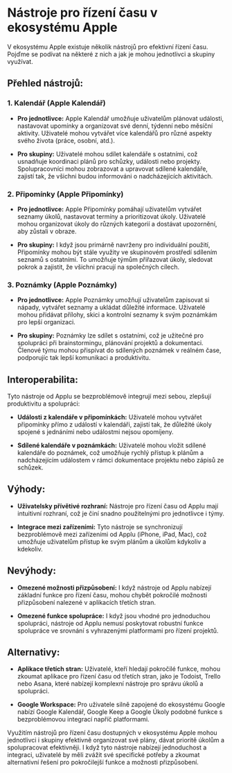 # Nástroje pro řízení času v ekosystému Apple

V ekosystému Apple existuje několik nástrojů pro efektivní řízení času. Pojďme se podívat na některé z nich a jak je mohou jednotlivci a skupiny využívat.

## Přehled nástrojů:

### 1. **Kalendář (Apple Kalendář)**

- **Pro jednotlivce:** Apple Kalendář umožňuje uživatelům plánovat události, nastavovat upomínky a organizovat své denní, týdenní nebo měsíční aktivity. Uživatelé mohou vytvářet více kalendářů pro různé aspekty svého života (práce, osobní, atd.).
  
- **Pro skupiny:** Uživatelé mohou sdílet kalendáře s ostatními, což usnadňuje koordinaci plánů pro schůzky, události nebo projekty. Spolupracovníci mohou zobrazovat a upravovat sdílené kalendáře, zajistí tak, že všichni budou informováni o nadcházejících aktivitách.

### 2. **Připomínky (Apple Připomínky)**

- **Pro jednotlivce:** Apple Připomínky pomáhají uživatelům vytvářet seznamy úkolů, nastavovat termíny a prioritizovat úkoly. Uživatelé mohou organizovat úkoly do různých kategorií a dostávat upozornění, aby zůstali v obraze.
  
- **Pro skupiny:** I když jsou primárně navrženy pro individuální použití, Připomínky mohou být stále využity ve skupinovém prostředí sdílením seznamů s ostatními. To umožňuje týmům přiřazovat úkoly, sledovat pokrok a zajistit, že všichni pracují na společných cílech.

### 3. **Poznámky (Apple Poznámky)**

- **Pro jednotlivce:** Apple Poznámky umožňují uživatelům zapisovat si nápady, vytvářet seznamy a ukládat důležité informace. Uživatelé mohou přidávat přílohy, skici a kontrolní seznamy k svým poznámkám pro lepší organizaci.
  
- **Pro skupiny:** Poznámky lze sdílet s ostatními, což je užitečné pro spolupráci při brainstormingu, plánování projektů a dokumentaci. Členové týmu mohou přispívat do sdílených poznámek v reálném čase, podporujíc tak lepší komunikaci a produktivitu.

## Interoperabilita:

Tyto nástroje od Applu se bezproblémově integrují mezi sebou, zlepšují produktivitu a spolupráci:

- **Události z kalendáře v připomínkách:** Uživatelé mohou vytvářet připomínky přímo z událostí v kalendáři, zajistí tak, že důležité úkoly spojené s jednáními nebo událostmi nejsou opomíjeny.
  
- **Sdílené kalendáře v poznámkách:** Uživatelé mohou vložit sdílené kalendáře do poznámek, což umožňuje rychlý přístup k plánům a nadcházejícím událostem v rámci dokumentace projektu nebo zápisů ze schůzek.

## Výhody:

- **Uživatelsky přívětivé rozhraní:** Nástroje pro řízení času od Applu mají intuitivní rozhraní, což je činí snadno použitelnými pro jednotlivce i týmy.
  
- **Integrace mezi zařízeními:** Tyto nástroje se synchronizují bezproblémově mezi zařízeními od Applu (iPhone, iPad, Mac), což umožňuje uživatelům přístup ke svým plánům a úkolům kdykoliv a kdekoliv.

## Nevýhody:

- **Omezené možnosti přizpůsobení:** I když nástroje od Applu nabízejí základní funkce pro řízení času, mohou chybět pokročilé možnosti přizpůsobení nalezené v aplikacích třetích stran.
  
- **Omezené funkce spolupráce:** I když jsou vhodné pro jednoduchou spolupráci, nástroje od Applu nemusí poskytovat robustní funkce spolupráce ve srovnání s vyhrazenými platformami pro řízení projektů.

## Alternativy:

- **Aplikace třetích stran:** Uživatelé, kteří hledají pokročilé funkce, mohou zkoumat aplikace pro řízení času od třetích stran, jako je Todoist, Trello nebo Asana, které nabízejí komplexní nástroje pro správu úkolů a spolupráci.
  
- **Google Workspace:** Pro uživatele silně zapojené do ekosystému Google nabízí Google Kalendář, Google Keep a Google Úkoly podobné funkce s bezproblémovou integrací napříč platformami.

Využitím nástrojů pro řízení času dostupných v ekosystému Apple mohou jednotlivci i skupiny efektivně organizovat své plány, dávat prioritě úkolům a spolupracovat efektivněji. I když tyto nástroje nabízejí jednoduchost a integraci, uživatelé by měli zvážit své specifické potřeby a zkoumat alternativní řešení pro pokročilejší funkce a možnosti přizpůsobení.
